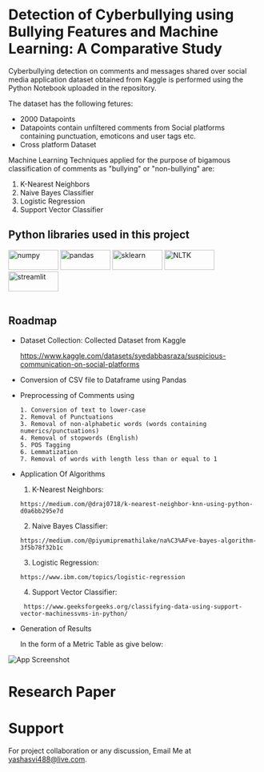 # Detection of Cyberbullying using Bullying Features and Machine Learning: A Comparative Study

Cyberbullying detection on comments and messages shared over social media application dataset obtained from Kaggle is performed using the Python Notebook uploaded in the repository. 

The dataset has the following fetures:
- 2000 Datapoints
- Datapoints contain unfiltered comments from Social platforms containing punctuation, emoticons and user tags etc.
- Cross platform Dataset

Machine Learning Techniques applied for the purpose of bigamous classification of comments as "bullying" or "non-bullying" are: 
1. K-Nearest Neighbors
2. Naive Bayes Classifier
3. Logistic Regression
4. Support Vector Classifier

## Python libraries used in this project 
<img width="100" height="40" alt="numpy" src="https://user-images.githubusercontent.com/76807214/176899012-d1bb1879-fd81-4e94-880f-4e8c48ace2b9.jpeg">    <img width="100" height="40" alt="pandas" src="https://user-images.githubusercontent.com/76807214/176899586-906932d9-5198-4507-87b1-88d5c067d5cc.png">   <img width="100" height="40" alt="sklearn" src="https://user-images.githubusercontent.com/76807214/176899554-6019f8c8-6309-483e-ab58-5580eb89d654.png">    <img width="100" height="40" alt="NLTK" src="https://user-images.githubusercontent.com/76807214/176899561-30aa7eaf-2e33-484a-a02d-93c6a120ac12.png">    <img width="100" height="40" alt="streamlit" src="https://user-images.githubusercontent.com/76807214/176899576-51a820df-6d57-4cdd-8207-47912052c685.png"> 
</br>
<br>

## Roadmap

- Dataset Collection: Collected Dataset from Kaggle

   https://www.kaggle.com/datasets/syedabbasraza/suspicious-communication-on-social-platforms

- Conversion of CSV file to Dataframe using Pandas
- Preprocessing of Comments using

      1. Conversion of text to lower-case
      2. Removal of Punctuations
      3. Removal of non-alphabetic words (words containing numerics/punctuations)
      4. Removal of stopwords (English)
      5. POS Tagging
      6. Lemmatization
      7. Removal of words with length less than or equal to 1

- Application Of Algorithms

     1. K-Nearest Neighbors: 
         
      https://medium.com/@draj0718/k-nearest-neighbor-knn-using-python-d0a6bb295e7d
     2. Naive Bayes Classifier: 
     
      https://medium.com/@piyumipremathilake/na%C3%AFve-bayes-algorithm-3f5b78f32b1c
     3. Logistic Regression:
         
      https://www.ibm.com/topics/logistic-regression
     4. Support Vector Classifier:
     
       https://www.geeksforgeeks.org/classifying-data-using-support-vector-machinessvms-in-python/

- Generation of Results

    In the form of a Metric Table as give below:
  
 ![App Screenshot](https://user-images.githubusercontent.com/76807214/176891417-1f1c12ee-c35a-45c7-88fb-5221a6dc596f.png)
 
 # Research Paper
 
 # Support

For project collaboration or any discussion, Email Me at yashasvi488@live.com.
